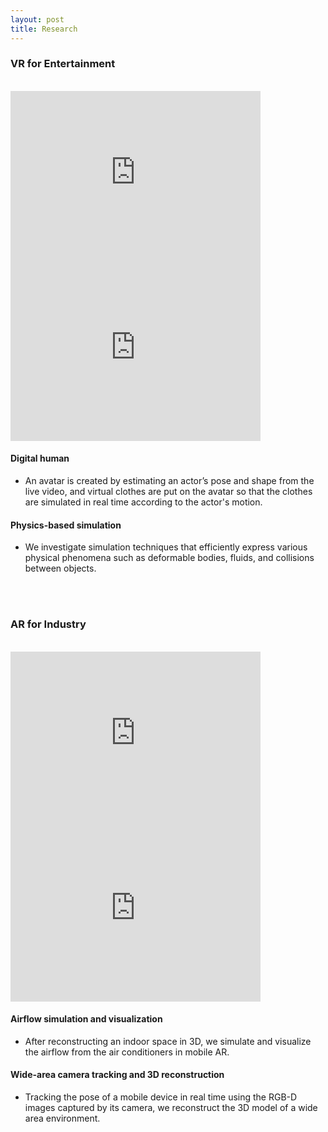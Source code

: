 ```yaml
---
layout: post
title: Research
---
```


### VR for Entertainment
<br>
<div class="row">
    <iframe width="400" height="280" src="https://www.youtube.com/embed/ZhNzgYobpEk?rel=0" title="YouTube video player" frameborder="0" allow="accelerometer; autoplay; clipboard-write; encrypted-media; gyroscope; picture-in-picture; web-share" allowfullscreen style="margin-right: 2rem"></iframe>
    <iframe width="400" height="280" src="https://www.youtube.com/embed/y4VfJjDFmV8?rel=0" title="YouTube video player" frameborder="0" allow="accelerometer; autoplay; clipboard-write; encrypted-media; gyroscope; picture-in-picture; web-share" allowfullscreen></iframe>
</div>

#### Digital human
* An avatar is created by estimating an actor’s pose and shape from the live video, and virtual clothes are put on the avatar so that the clothes are simulated in real time according to the actor's motion.

#### Physics-based simulation
* We investigate simulation techniques that efficiently express various physical phenomena such as deformable bodies, fluids, and collisions between objects.

<br><br>

### AR for Industry

<br>

<div class="row">
    <iframe width="400" height="280" src="https://www.youtube.com/embed/ttMZiVrtUAM?rel=0" title="YouTube video player" frameborder="0" allow="accelerometer; autoplay; clipboard-write; encrypted-media; gyroscope; picture-in-picture; web-share" allowfullscreen style="margin-right: 2rem"></iframe>
    <iframe width="400" height="280" src="https://www.youtube.com/embed/ODRu0XRrQPI?rel=0" title="YouTube video player" frameborder="0" allow="accelerometer; autoplay; clipboard-write; encrypted-media; gyroscope; picture-in-picture; web-share" allowfullscreen></iframe>
</div>

#### Airflow simulation and visualization
* After reconstructing an indoor space in 3D, we simulate and visualize the airflow from the air conditioners in mobile AR.

#### Wide-area camera tracking and 3D reconstruction
* Tracking the pose of a mobile device in real time using the RGB-D images captured by its camera, we reconstruct the 3D model of a wide area environment.